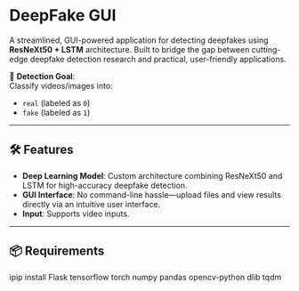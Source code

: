 # DeepFake GUI  
A streamlined, GUI-powered application for detecting deepfakes using **ResNeXt50 + LSTM** architecture. Built to bridge the gap between cutting-edge deepfake detection research and practical, user-friendly applications.  

🚀 **Detection Goal**:  
Classify videos/images into:  
- `real` (labeled as `0`)  
- `fake` (labeled as `1`)  

---

## 🛠 Features  
- **Deep Learning Model**: Custom architecture combining ResNeXt50 and LSTM for high-accuracy deepfake detection.  
- **GUI Interface**: No command-line hassle—upload files and view results directly via an intuitive user interface.  
- **Input**: Supports video inputs.  

---

## 📦 Requirements  
ipip install Flask tensorflow torch numpy pandas opencv-python dlib tqdm

